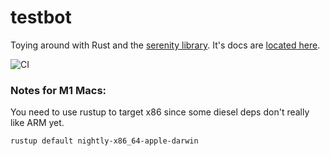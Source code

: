 # testbot

Toying around with Rust and the [serenity library](https://github.com/serenity-rs/serenity). It's docs are [located here](https://docs.rs/serenity/).

![CI](https://github.com/tmcarr/testbot/workflows/CI/badge.svg?branch=master)

### Notes for M1 Macs:

You need to use rustup to target x86 since some diesel deps don't really like ARM yet.

```
rustup default nightly-x86_64-apple-darwin
```

